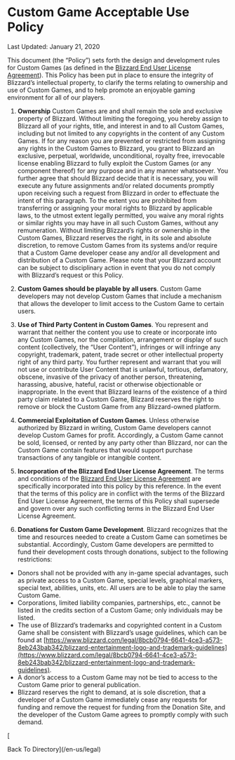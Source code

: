 Custom Game Acceptable Use Policy
=================================

Last Updated: January 21, 2020

This document (the “Policy”) sets forth the design and development rules for Custom Games (as defined in the [Blizzard End User License Agreement](https://www.blizzard.com/legal/fba4d00f-c7e4-4883-b8b9-1b4500a402ea)). This Policy has been put in place to ensure the integrity of Blizzard’s intellectual property, to clarify the terms relating to ownership and use of Custom Games, and to help promote an enjoyable gaming environment for all of our players.

1.  **Ownership** Custom Games are and shall remain the sole and exclusive property of Blizzard. Without limiting the foregoing, you hereby assign to Blizzard all of your rights, title, and interest in and to all Custom Games, including but not limited to any copyrights in the content of any Custom Games. If for any reason you are prevented or restricted from assigning any rights in the Custom Games to Blizzard, you grant to Blizzard an exclusive, perpetual, worldwide, unconditional, royalty free, irrevocable license enabling Blizzard to fully exploit the Custom Games (or any component thereof) for any purpose and in any manner whatsoever. You further agree that should Blizzard decide that it is necessary, you will execute any future assignments and/or related documents promptly upon receiving such a request from Blizzard in order to effectuate the intent of this paragraph. To the extent you are prohibited from transferring or assigning your moral rights to Blizzard by applicable laws, to the utmost extent legally permitted, you waive any moral rights or similar rights you may have in all such Custom Games, without any remuneration. Without limiting Blizzard’s rights or ownership in the Custom Games, Blizzard reserves the right, in its sole and absolute discretion, to remove Custom Games from its systems and/or require that a Custom Game developer cease any and/or all development and distribution of a Custom Game. Please note that your Blizzard account can be subject to disciplinary action in event that you do not comply with Blizzard’s request or this Policy.
    
2.  **Custom Games should be playable by all users**. Custom Game developers may not develop Custom Games that include a mechanism that allows the developer to limit access to the Custom Game to certain users.
    
3.  **Use of Third Party Content in Custom Games**. You represent and warrant that neither the content you use to create or incorporate into any Custom Games, nor the compilation, arrangement or display of such content (collectively, the “User Content”), infringes or will infringe any copyright, trademark, patent, trade secret or other intellectual property right of any third party. You further represent and warrant that you will not use or contribute User Content that is unlawful, tortious, defamatory, obscene, invasive of the privacy of another person, threatening, harassing, abusive, hateful, racist or otherwise objectionable or inappropriate. In the event that Blizzard learns of the existence of a third party claim related to a Custom Game, Blizzard reserves the right to remove or block the Custom Game from any Blizzard-owned platform.
    
4.  **Commercial Exploitation of Custom Games**. Unless otherwise authorized by Blizzard in writing, Custom Game developers cannot develop Custom Games for profit. Accordingly, a Custom Game cannot be sold, licensed, or rented by any party other than Blizzard, nor can the Custom Game contain features that would support purchase transactions of any tangible or intangible content.
    
5.  **Incorporation of the Blizzard End User License Agreement**. The terms and conditions of the [Blizzard End User License Agreement](https://www.blizzard.com/legal/fba4d00f-c7e4-4883-b8b9-1b4500a402ea) are specifically incorporated into this policy by this reference. In the event that the terms of this policy are in conflict with the terms of the Blizzard End User License Agreement, the terms of this Policy shall supersede and govern over any such conflicting terms in the Blizzard End User License Agreement.
    
6.  **Donations for Custom Game Development**. Blizzard recognizes that the time and resources needed to create a Custom Game can sometimes be substantial. Accordingly, Custom Game developers are permitted to fund their development costs through donations, subject to the following restrictions:
    

*   Donors shall not be provided with any in-game special advantages, such as private access to a Custom Game, special levels, graphical markers, special text, abilities, units, etc. All users are to be able to play the same Custom Game.
*   Corporations, limited liability companies, partnerships, etc., cannot be listed in the credits section of a Custom Game; only individuals may be listed.
*   The use of Blizzard’s trademarks and copyrighted content in a Custom Game shall be consistent with Blizzard’s usage guidelines, which can be found at [https://www.blizzard.com/legal/8bcb0794-6641-4ce3-a573-8eb243bab342/blizzard-entertainment-logo-and-trademark-guidelines](https://www.blizzard.com/legal/8bcb0794-6641-4ce3-a573-8eb243bab342/blizzard-entertainment-logo-and-trademark-guidelines).
*   A donor’s access to a Custom Game may not be tied to access to the Custom Game prior to general publication.
*   Blizzard reserves the right to demand, at is sole discretion, that a developer of a Custom Game immediately cease any requests for funding and remove the request for funding from the Donation Site, and the developer of the Custom Game agrees to promptly comply with such demand.

[

Back To Directory](/en-us/legal)